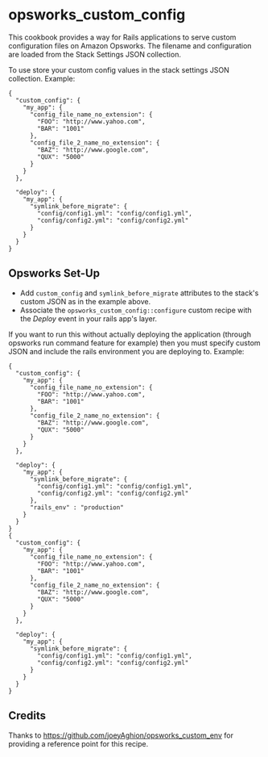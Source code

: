 opsworks\_custom\_config
========================

This cookbook provides a way for Rails applications to serve custom
configuration files on Amazon Opsworks. The filename and configuration are
loaded from the Stack Settings JSON collection.

To use store your custom config values in the stack settings JSON collection.
Example:

    {
      "custom_config": {
        "my_app": {
          "config_file_name_no_extension": {
            "FOO": "http://www.yahoo.com",
            "BAR": "1001"
          },
          "config_file_2_name_no_extension": {
            "BAZ": "http://www.google.com",
            "QUX": "5000"
          }
        }
      },
      
      "deploy": {
        "my_app": {
          "symlink_before_migrate": {
            "config/config1.yml": "config/config1.yml",
            "config/config2.yml": "config/config2.yml"
          }
        }
      }
    }

Opsworks Set-Up
---------------

* Add `custom_config` and `symlink_before_migrate` attributes to the
  stack's custom JSON as in the example above.
* Associate the `opsworks_custom_config::configure` custom recipe with the _Deploy_
  event in your rails app's layer.


If you want to run this without actually deploying the application (through
opsworks run command feature for example) then you must specify custom JSON and
include the rails environment you are deploying to. Example:

    {
      "custom_config": {
        "my_app": {
          "config_file_name_no_extension": {
            "FOO": "http://www.yahoo.com",
            "BAR": "1001"
          },
          "config_file_2_name_no_extension": {
            "BAZ": "http://www.google.com",
            "QUX": "5000"
          }
        }
      },
      
      "deploy": {
        "my_app": {
          "symlink_before_migrate": {
            "config/config1.yml": "config/config1.yml",
            "config/config2.yml": "config/config2.yml"
          },
          "rails_env" : "production"
        }
      }
    }
    {
      "custom_config": {
        "my_app": {
          "config_file_name_no_extension": {
            "FOO": "http://www.yahoo.com",
            "BAR": "1001"
          },
          "config_file_2_name_no_extension": {
            "BAZ": "http://www.google.com",
            "QUX": "5000"
          }
        }
      },
      
      "deploy": {
        "my_app": {
          "symlink_before_migrate": {
            "config/config1.yml": "config/config1.yml",
            "config/config2.yml": "config/config2.yml"
          }
        }
      }
    }



Credits
---------------
Thanks to https://github.com/joeyAghion/opsworks_custom_env for providing
a reference point for this recipe.
